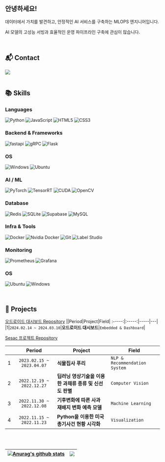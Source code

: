 ## 안녕하세요! 
데이터에서 가치를 발견하고, 안정적인 AI 서비스를 구축하는 MLOPS 엔지니어입니다.

AI 모델의 고성능 서빙과 효율적인 운영 파이프라인 구축에 관심이 많습니다.
 
<br>  
   
## 📬 Contact  
<div align="left">
    <a href="mailto:ksm46351@gmail.com" target="_blank"><img src="https://img.shields.io/badge/ksm46351@gmail.com-EA4335?style=flat-square&logo=Gmail&logoColor=white"/></a>
</div>

<br> 
  
## 📚 Skills  

### Languages
<p>
<img alt="Python" src ="https://img.shields.io/badge/Python-3776AB.svg?&style=for-the-badge&logo=Python&logoColor=white"/>
<img alt="JavaScript" src ="https://img.shields.io/badge/JavaScript-F7DF1E.svg?&style=for-the-badge&logo=JavaScript&logoColor=black"/>
<img alt="HTML5" src ="https://img.shields.io/badge/HTML5-E34F26.svg?&style=for-the-badge&logo=HTML5&logoColor=white"/>
<img alt="CSS3" src ="https://img.shields.io/badge/CSS3-1572B6.svg?&style=for-the-badge&logo=CSS3&logoColor=white"/>
</p>

### Backend & Frameworks
<p>
<img alt="fastapi" src="https://img.shields.io/badge/fastapi-009688?&style=for-the-badge&logo=fastapi&logoColor=white"/>
<img alt="gRPC" src="https://img.shields.io/badge/gRPC-04A853?style=for-the-badge&logo=grpc&logoColor=white"/>
<img alt="Flask" src="https://img.shields.io/badge/Flask-000000?&style=for-the-badge&logo=Flask&logoColor=white"/>
</p>

### OS
<p>
  <img alt="Windows" src="https://img.shields.io/badge/Windows-0078D6.svg?&style=for-the-badge&logo=Windows&logoColor=white"/>
  <img alt="Ubuntu" src="https://img.shields.io/badge/Ubuntu-E95420.svg?&style=for-the-badge&logo=Ubuntu&logoColor=white"/> 
</p>

### AI / ML
<p>
<img alt="PyTorch" src="https://img.shields.io/badge/PyTorch-EE4C2C?style=for-the-badge&logo=pytorch&logoColor=white"/>
<img alt="TensorRT" src="https://img.shields.io/badge/TensorRT-76B900?style=for-the-badge&logo=nvidia&logoColor=white"/>
<img alt="CUDA" src="https://img.shields.io/badge/CUDA-76B900?style=for-the-badge&logo=nvidia&logoColor=white"/>
<img alt="OpenCV" src="https://img.shields.io/badge/OpenCV-5C3EE8?style=for-the-badge&logo=opencv&logoColor=white"/>
</p>

### Database
<p>
<img alt="Redis" src="https://img.shields.io/badge/Redis-DC382D?style=for-the-badge&logo=redis&logoColor=white"/>
<img alt="SQLite" src="https://img.shields.io/badge/SQLite-07405E?style=for-the-badge&logo=sqlite&logoColor=white"/>
<img alt="Supabase" src="https://img.shields.io/badge/Supabase-3ECF8E?style=for-the-badge&logo=supabase&logoColor=white"/>
<img alt="MySQL" src="https://img.shields.io/badge/MySQL-4479A1?&style=for-the-badge&logo=MySQL&logoColor=white"/>
</p>

### Infra & Tools
<p>
<img alt="Docker" src="https://img.shields.io/badge/Docker-2496ED?&style=for-the-badge&logo=Docker&logoColor=white"/>
<img alt="Nvidia Docker" src="https://img.shields.io/badge/Nvidia_Docker-76B900?style=for-the-badge&logo=docker&logoColor=white"/>
<img alt="Git" src="https://img.shields.io/badge/Git-F05032?&style=for-the-badge&logo=Git&logoColor=white"/>
<img alt="Label Studio" src="https://img.shields.io/badge/Label_Studio-FF6600?style=for-the-badge&logo=labelstudio&logoColor=white"/>
</p>

### Monitoring
<p>
<img alt="Prometheus" src="https://img.shields.io/badge/Prometheus-E6522C?style=for-the-badge&logo=prometheus&logoColor=white"/>
<img alt="Grafana" src="https://img.shields.io/badge/Grafana-F46800?style=for-the-badge&logo=grafana&logoColor=white"/>
</p>

### OS
<p>
<img alt="Ubuntu" src="https://img.shields.io/badge/Ubuntu-E95420.svg?&style=for-the-badge&logo=Ubuntu&logoColor=white"/>
<img alt="Windows" src="https://img.shields.io/badge/Windows-0078D6.svg?&style=for-the-badge&logo=Windows&logoColor=white"/>
</p>

<br>

## 📌 Projects  
[오드로이드 대시보드 Repository](https://github.com/ksm463/odroid_dashboard)
||Period|Project|Field|
:-----:|:-----:|-----|---|
|1|`2024.02.14 ~ 2024.03.10`|**오드로이드 대시보드**|`Embedded & Dashboard`|

[Sesac 프로젝트 Repository](https://github.com/ksm463/Sesac_projects)

||Period|Project|Field|
:-----:|:-----:|-----|---|
|1|`2023.02.15 ~ 2023.04.07`|**식물집사 푸리**|`NLP & Recommendation System`|
|2|`2022.12.19 ~ 2022.12.27`|**딥러닝 영상기술을 이용한 과채류 종류 및 신선도 판별**|`Computer Vision`|
|3|`2022.11.30 ~ 2022.12.08`|**기후변화에 따른 사과 재배지 변화 예측 모델**|`Machine Learning`|
|4|`2022.11.15 ~ 2022.11.23`|**Python을 이용한 미국 총기사건 현황 시각화**|`Visualization`|




<br>
<br>

| <a href="https://github.com/ksm463/github-readme-stats"><img align="center" src="https://github-readme-stats.vercel.app/api?username=ksm463&show_icons=true&include_all_commits=true&theme=buefy&hide_border=true&exclude_repo=web-viewer-streaming" alt="Anurag's github stats" /></a> | <a href="https://github.com/ksm463/github-readme-stats"><img align="center" src="https://github-readme-stats.vercel.app/api/top-langs/?username=ksm463&hide=Jupyter%20Notebook,PureBasic,XSLT&layout=compact&theme=buefy&hide_border=true&exclude_repo=web-viewer-streaming&cache_bust=2" /></a> |
| ------------- | ------------- |
